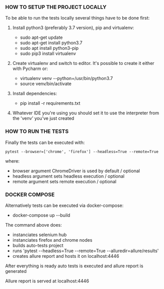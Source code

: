 ### HOW TO SETUP THE PROJECT LOCALLY
To be able to run the tests locally several things have to be done first:

1) Install python3 (preferably 3.7 version), pip and virtualenv:

    - sudo apt-get update
    - sudo apt-get install python3.7
    - sudo apt install python3-pip
    - sudo pip3 install virtualenv

2) Create virtualenv and switch to editor. It's possible to create it either with Pycharm or:
    - virtualenv venv --python=/usr/bin/python3.7
    - source venv/bin/activate

3) Install dependencies:
    - pip install -r requirements.txt

4) Whatever IDE you're using you should set it to use the interpreter from the 'venv' you've just created

### HOW TO RUN THE TESTS
Finally the tests can be executed with:

    pytest --browser=['chrome', 'firefox'] --headless=True --remote=True
where:
 - browser argument ChromeDriver is used by default / optional
 - headless argument sets headless execution / optional
 - remote argument sets remote execution / optional

### DOCKER COMPOSE
Alternatively tests can be executed via docker-compose:
- docker-compose up --build

The command above does:
 - instanciates selenium hub
 - instanciates firefox and chrome nodes
 - builds auto-tests project
 - runs 'pytest --headless=True --remote=True --alluredir=allure/results'
 - creates allure report and hosts it on localhost:4446

 After everything is ready auto tests is executed and allure report is generated

 Allure report is served at localhost:4446
